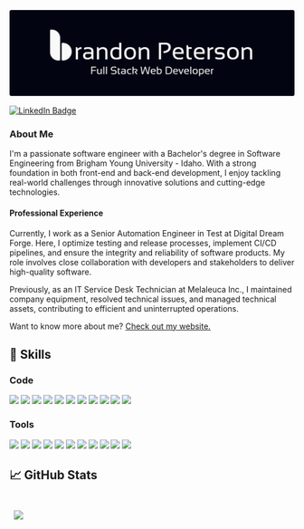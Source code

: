[![Brandon's GitHub Banner](./assets/GitHubHeader.png)](https://www.brandonpeterson.dev)

[![LinkedIn Badge](https://img.shields.io/badge/LinkedIn-Profile-informational?style=flat&logo=linkedin&logoColor=white&color=0D76A8)](https://www.linkedin.com/in/brandon-peterson-194572198/)

### About Me

I'm a passionate software engineer with a Bachelor's degree in Software Engineering from Brigham Young University - Idaho. With a strong foundation in both front-end and back-end development, I enjoy tackling real-world challenges through innovative solutions and cutting-edge technologies.

#### Professional Experience

Currently, I work as a Senior Automation Engineer in Test at Digital Dream Forge. Here, I optimize testing and release processes, implement CI/CD pipelines, and ensure the integrity and reliability of software products. My role involves close collaboration with developers and stakeholders to deliver high-quality software.

Previously, as an IT Service Desk Technician at Melaleuca Inc., I maintained company equipment, resolved technical issues, and managed technical assets, contributing to efficient and uninterrupted operations.

Want to know more about me? [Check out my website.](https://www.brandonpeterson.dev/)

## 💼 Skills

### Code

![](https://img.shields.io/badge/-JavaScript-F7DF1E?logo=javascript&logoColor=ffffff&style=flat)
![](https://img.shields.io/badge/-TypeScript-3178C6?logo=typescript&logoColor=ffffff&style=flat)
![](https://img.shields.io/badge/-NodeJs-339933?logo=nodedotjs&logoColor=ffffff&style=flat)
![](https://img.shields.io/badge/-NEXTjs-000000?logo=nextdotjs&logoColor=ffffff&style=flat)
![](https://img.shields.io/badge/-ReactJs-61DAFB?logo=react&logoColor=white&style=flat)
![](https://img.shields.io/badge/-ReactNative-61DAFB?logo=react&logoColor=white&style=flat)
![](https://img.shields.io/badge/-Redux-764ABC?logo=redux&logoColor=white&style=flat)
![](https://img.shields.io/badge/-TailwindCSS-06B6D4?logo=tailwindcss&logoColor=white&style=flat)
![](https://img.shields.io/badge/-SASS-CC6699?logo=sass&logoColor=white&style=flat)
![](https://img.shields.io/badge/-HTML-E34F26?logo=html5&logoColor=white&style=flat)
![](https://img.shields.io/badge/-CSS-1572B6?logo=css3&logoColor=white&style=flat)

### Tools

![](https://img.shields.io/badge/-Git-F05032?logo=git&logoColor=white&style=flat)
![](https://img.shields.io/badge/-Firebase-FFCA28?logo=firebase&logoColor=white&style=flat)
![](https://img.shields.io/badge/-MongoDB-47A248?logo=mongodb&logoColor=white&style=flat)
![](https://img.shields.io/badge/-Figma-F24E1E?logo=figma&logoColor=white&style=flat)
![](https://img.shields.io/badge/-Jira-0052CC?logo=jirasoftware&logoColor=white&style=flat)
![](https://img.shields.io/badge/-NPM-CB3837?logo=npm&logoColor=white&style=flat)
![](https://img.shields.io/badge/-Postman-FF6C37?logo=postman&logoColor=white&style=flat)
![](https://img.shields.io/badge/-GitHub-181717?logo=github&logoColor=white&style=flat)
![](https://img.shields.io/badge/-Selenium-43B02A?logo=selenium&logoColor=white&style=flat)
![](https://img.shields.io/badge/-Cucmber-23D96C?logo=cucumber&logoColor=white&style=flat)
![](https://img.shields.io/badge/-Jest-C21325?logo=jest&logoColor=white&style=flat)

## &#x1f4c8; GitHub Stats

<br>

<a href="https://github.com/petersonbrandon">
  <img align="center" style="margin:0.5rem" src="https://github-readme-stats.vercel.app/api/top-langs/?username=petersonbrandon&hide=html,css&title_color=ffffff&text_color=c9cacc&icon_color=4AB197&bg_color=1A2B34" />
</a>

<!-- <a href="https://github.com/petersonbrandon">
  <img align="center" style="margin:0.5rem" src="https://github-readme-stats.vercel.app/api?username=petersonbrandon&show_icons=true&line_height=27&count_private=true&title_color=ffffff&text_color=c9cacc&icon_color=4AB097&bg_color=1A2B34" alt="Brandon's GitHub Stats" />
</a> -->
